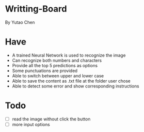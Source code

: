 # Writting-Board

By Yutao Chen

# Have
- A trained Neural Network is used to recognize the image
- Can recognize both numbers and characters
- Provide all the top 5 predictions as options 
- Some punctuations are provided
- Able to switch between upper and lower case
- Able to save the content as .txt file at the folder user chose
- Able to detect some error and show corresponding instructions

# Todo
- [ ] read the image without click the button
- [ ] more input options

